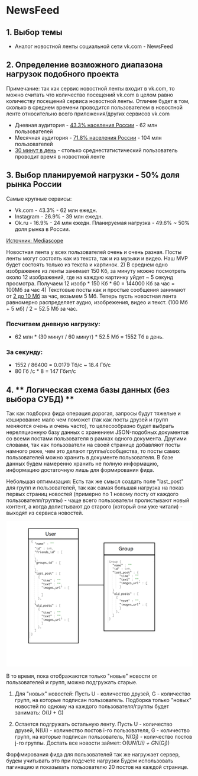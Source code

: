 # NewsFeed

## 1. **Выбор темы**
- Аналог новостной ленты социальной сети vk.com - NewsFeed
## 2. **Определение возможного диапазона нагрузок подобного проекта**
Примечание: так как сервис новостной ленты входит в vk.com, то можно считать что количество посещений vk.com в целом равно количеству посещений сервиса новостной ленты. Отличие будет в том, сколько в среднем времени проводится пользователем в новостной ленте относительно всего приложения/других сервисов vk.com
- Дневная аудитория - [43.3% населения России](https://popsters.ru/blog/post/svezhie-dannye-o-vk) - 62 млн пользователей
- Месячная аудитория - [71.8% населения России](https://popsters.ru/blog/post/svezhie-dannye-o-vk) - 104 млн пользователей
- [30 минут в день](https://www.emarketer.com/content/emarketer-reduces-us-time-spent-estimates-for-facebook-and-snapchat) - столько среднестатистический пользователь проводит время в новостной ленте

## 3. **Выбор планируемой нагрузки - 50% доля рынка России**
Самые крупные сервисы:
- Vk.com - 43.3% - 62 млн ежедн.
- Instagram - 26.9% - 39 млн ежедн.
- Ok.ru - 16.9% - 24 млн ежедн. 
Планируемая нагрузка - 49.6% ~ 50% доля рынка в России.

[Источник: Mediascope](https://popsters.ru/blog/post/svezhie-dannye-o-vk)

Новостная лента у всех пользователей очень и очень разная. Посты ленты могут состоять как из текста, так и из музыки и видео. Наш MVP будет состоять только из текста и картинок.
2) В среднем одно изображение из ленты занимает 150 Кб, за минуту можно посмотреть около 12 изображений, где на каждую картинку уйдет ~ 5 секунд просмотра. Получаем 12 изобр * 150 Кб * 60 = 144000 Кб за час = 100Мб за час
4) Текстовые посты как и простые сообщения занимают от [2 до 10 Мб](https://teztele.com/skolko-internet-trafika-potreblyayut-populyarnye-prilozheniya/) за час, возьмем 5 Мб.
Теперь пусть новостная лента равномерно распределяет аудио, изобрежения, видео и текст. (100 Мб + 5 мб) / 2 = 52.5 Мб за час.
### Посчитаем дневную нагрузку:
- 62 млн * (30 минут / 60 минут) * 52.5 Мб = 1552 Тб в день. 
### За секунду:
- 1552 / 86400  = 0.0179 Тб/с ~ 18.4 Гб/с
- 80 Гб /с * 8 = 147 Гбит/с

## 4. ** Логическая схема базы данных (без выбора СУБД) **
Так как подборка фида операция дорогая, запросы будут тяжелые и кэширование мало чем поможет (так как посты друзей и групп меняются очень и очень часто), то целесообразно будет выбрать нереляционную базу данных с хранением JSON-подобных документов со всеми постами пользователя в рамках одного документа. Другими словами, так как пользователи на своей странице добавляют посты намного реже, чем это делают группы/сообщества, то посты самих пользователей можно хранить в документе пользователя. В базе данных будем намеренно хранить не полную информацию, информацию достаточную лишь для формирования фида. 

Небольшая оптимизация:
Есть так же смысл создать поле "last_post" для групп и пользователей, так как самая большая нагрузка на показ первых страниц новостей (примерно по 1 новому посту от каждого пользователя/группы) - чаще всего пользователи пролистывают новый контент, а когда долистывают до старого (который они уже читали) - выходят из сервиса новостей. 
 
![DB](./images/DB.png)

В то время, пока отображаются только "новые" новости от пользователей и групп, можно подгружать старые.
1) Для "новых" новостей:
Пусть U - количество друзей,  G - количество групп, на которые подписан пользователь. Подборка только "новых" новостей по одному на каждого пользователя/группы будет занимать:
O(U + G)

2) Остается подгружать остальную ленту.
Пусть U - количество друзей, N(Ui) - количество постов i-го пользователя, G - количество групп, на которые подписан пользователь, N(Gj) - количество постов j-го группы. Достать все новости займет:
O(U*N(Ui) + G*N(Gj))

Форфмирования фида для пользователей так же нагружает сервер, будем учитывать это при подсчете нагрузки
Будем использовать пагинацию и показывать пользователю 20 постов на каждой странице.
